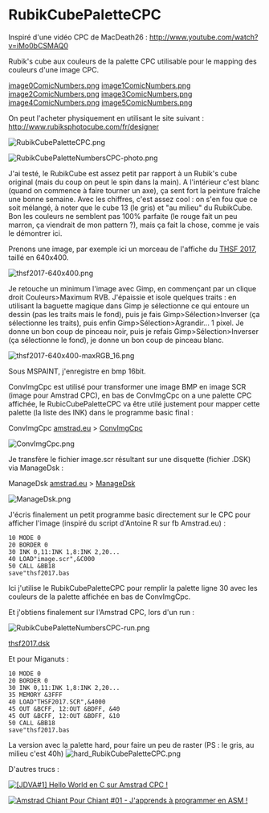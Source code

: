 # RubikCubePaletteCPC
Inspiré d'une vidéo CPC de MacDeath26 : http://www.youtube.com/watch?v=iMo0bCSMAQ0

Rubik's cube aux couleurs de la palette CPC utilisable pour le mapping des couleurs d'une image CPC.

[image0ComicNumbers.png](image0ComicNumbers.png)
[image1ComicNumbers.png](image1ComicNumbers.png)
[image2ComicNumbers.png](image2ComicNumbers.png)
[image3ComicNumbers.png](image3ComicNumbers.png)
[image4ComicNumbers.png](image4ComicNumbers.png)
[image5ComicNumbers.png](image5ComicNumbers.png)

On peut l'acheter physiquement en utilisant le site suivant : http://www.rubiksphotocube.com/fr/designer

![RubikCubePaletteCPC.png](RubikCubePaletteCPC.png)

![RubikCubePaletteNumbersCPC-photo.png](RubikCubePaletteNumbersCPC-photo.png)

J'ai testé, le RubikCube est assez petit par rapport à un Rubik's cube original (mais du coup on peut le spin dans la main). A l'intérieur c'est blanc (quand on commence à faire tourner un axe), ça sent fort la peinture fraîche une bonne semaine. Avec les chiffres, c'est assez cool : on s'en fou que ce soit mélangé, à noter que le cube 13 (le gris) et "au milieu" du RubikCube. Bon les couleurs ne semblent pas 100% parfaite (le rouge fait un peu marron, ça viendrait de mon pattern ?), mais ça fait la chose, comme je vais le démontrer ici.

Prenons une image, par exemple ici un morceau de l'affiche du [THSF 2017](http://www.thsf.net/), taillé en 640x400.

![thsf2017-640x400.png](thsf2017-640x400.png)

Je retouche un minimum l'image avec Gimp, en commençant par un clique droit Couleurs>Maximum RVB. J'épaissie et isole quelques traits : en utilisant la baguette magique dans Gimp je sélectionne ce qui entoure un dessin (pas les traits mais le fond), puis je fais Gimp>Sélection>Inverser (ça sélectionne les traits), puis enfin Gimp>Sélection>Agrandir... 1 pixel. Je donne un bon coup de pinceau noir, puis je refais Gimp>Sélection>Inverser (ça sélectionne le fond), je donne un bon coup de pinceau blanc.

![thsf2017-640x400-maxRGB_16.png](thsf2017-640x400-maxRGB_16.png)

Sous MSPAINT, j'enregistre en bmp 16bit.

ConvImgCpc est utilisé pour transformer une image BMP en image SCR (image pour Amstrad CPC), en bas de ConvImgCpc on a une palette CPC affichée, le RubicCubePaletteCPC va être utilé justement pour mapper cette palette (la liste des INK) dans le programme basic final :

ConvImgCpc [amstrad.eu](http://amstrad.eu/modules/TDMDownloads/) > [ConvImgCpc](http://amstrad.eu/modules/TDMDownloads/singlefile.php?cid=13&lid=186)

![ConvImgCpc.png](ConvImgCpc.png)

Je transfère le fichier image.scr résultant sur une disquette (fichier .DSK) via ManageDsk :

ManageDsk [amstrad.eu](http://amstrad.eu/modules/TDMDownloads/) > [ManageDsk](http://amstrad.eu/modules/TDMDownloads/singlefile.php?cid=13&lid=187)

![ManageDsk.png](ManageDsk.png)

J'écris finalement un petit programme basic directement sur le CPC pour afficher l'image (inspiré du script d'Antoine R sur fb Amstrad.eu) :
```
10 MODE 0
20 BORDER 0
30 INK 0,11:INK 1,8:INK 2,20...
40 LOAD"image.scr",&C000
50 CALL &BB18
save"thsf2017.bas
```
Ici j'utilise le RubikCubePaletteCPC pour remplir la palette ligne 30 avec les couleurs de la palette affichée en bas de ConvImgCpc.

Et j'obtiens finalement sur l'Amstrad CPC, lors d'un run :

![RubikCubePaletteNumbersCPC-run.png](RubikCubePaletteNumbersCPC-run.png)

[thsf2017.dsk](thsf2017.dsk)

Et pour Miganuts :
```
10 MODE 0
20 BORDER 0
30 INK 0,11:INK 1,8:INK 2,20...
35 MEMORY &3FFF
40 LOAD"THSF2017.SCR",&4000
45 OUT &BCFF, 12:OUT &BDFF, &40
45 OUT &BCFF, 12:OUT &BDFF, &10
50 CALL &BB18
save"thsf2017.bas
```

La version avec la palette hard, pour faire un peu de raster (PS : le gris, au milieu c'est 40h)
![hard_RubikCubePaletteCPC.png](hard_RubikCubePaletteCPC.png)

D'autres trucs :

[![[JDVA#1] Hello World en C sur Amstrad CPC !](http://img.youtube.com/vi/hSEadYkiBrc/0.jpg)](http://www.youtube.com/watch?v=hSEadYkiBrc)

[![Amstrad Chiant Pour Chiant #01 - J'apprends à programmer en ASM !](http://img.youtube.com/vi/i1xGuxWvT_k/0.jpg)](http://www.youtube.com/watch?v=i1xGuxWvT_k)


